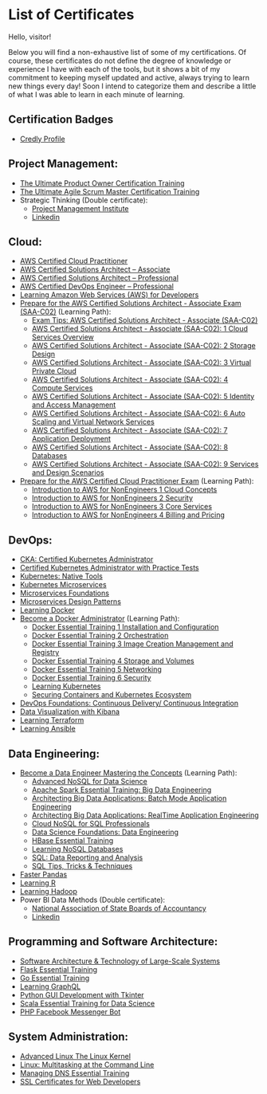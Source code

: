 # List of Certificates

Hello, visitor!

Below you will find a non-exhaustive list of some of my certifications. Of course, these certificates do not define the degree of knowledge or experience I have with each of the tools, but it shows a bit of my commitment to keeping myself updated and active, always trying to learn new things every day!
Soon I intend to categorize them and describe a little of what I was able to learn in each minute of learning.

## Certification Badges
- [Credly Profile](https://www.credly.com/users/marcos-horacio-borges-bressan/badges)

## Project Management:

- [The Ultimate Product Owner Certification Training](./The%20Ultimate%20Product%20Owner%20Certification%20Training.pdf)
- [The Ultimate Agile Scrum Master Certification Training](./The%20Ultimate%20Agile%20Scrum%20Master%20Certification%20Training.pdf)
- Strategic Thinking (Double certificate):
    - [Project Management Institute](./Strategic%20Thinking.pdf)
    - [Linkedin](./Strategic%20Thinking%20_.pdf)

## Cloud:
- [AWS Certified Cloud Practitioner](https://www.credly.com/badges/68eabb60-0ce5-4f08-92c9-31d3250cfc15)
- [AWS Certified Solutions Architect – Associate](https://www.credly.com/badges/c8798fa9-19e8-41a7-94e6-b0c3f9a4966a)
- [AWS Certified Solutions Architect – Professional](https://www.credly.com/badges/e6395fd3-d116-48ba-932c-39b7daf8a71e)
- [AWS Certified DevOps Engineer – Professional](https://www.credly.com/badges/bd64e976-8279-49b1-837e-b36796a7eb11)
- [Learning Amazon Web Services (AWS) for Developers](./Learning%20Amazon%20Web%20Services%20AWS%20for%20Developers.pdf)
- [Prepare for the AWS Certified Solutions Architect - Associate Exam (SAA-C02)](./AWS%20Certified%20Solutions%20Architect%20-%20Associate%20(SAA-C02):%20Prepare%20for%20the%20Exam.pdf) (Learning Path):
    - [Exam Tips: AWS Certified Solutions Architect - Associate (SAA-C02)](./AWS%20Certified%20Solutions%20Architect%20-%20Associate%20(SAA-C02):%20Exam%20Tips.pdf)
    - [AWS Certified Solutions Architect - Associate (SAA-C02): 1 Cloud Services Overview](./AWS%20Certified%20Solutions%20Architect%20-%20Associate%20(SAA-C02):%201%20Cloud%20Services%20Overview.pdf)
    - [AWS Certified Solutions Architect - Associate (SAA-C02): 2 Storage Design](./AWS%20Certified%20Solutions%20Architect%20-%20Associate%20%28SAA-C02%29%3A%202%20Storage%20Design.pdf)
    - [AWS Certified Solutions Architect - Associate (SAA-C02): 3 Virtual Private Cloud](./AWS%20Certified%20Solutions%20Architect%20-%20Associate%20%28SAA-C02%29%3A%203%20Virtual%20Private%20Cloud.pdf)
    - [AWS Certified Solutions Architect - Associate (SAA-C02): 4 Compute Services](./AWS%20Certified%20Solutions%20Architect%20-%20Associate%20%28SAA-C02%29%3A%204%20Compute%20Services.pdf)
    - [AWS Certified Solutions Architect - Associate (SAA-C02): 5 Identity and Access Management](./AWS%20Certified%20Solutions%20Architect%20-%20Associate%20%28SAA-C02%29%3A%205%20Identity%20and%20Access%20Management.pdf)
    - [AWS Certified Solutions Architect - Associate (SAA-C02): 6 Auto Scaling and Virtual Network Services](./AWS%20Certified%20Solutions%20Architect%20-%20Associate%20%28SAA-C02%29%3A%206%20Auto%20Scaling%20and%20Virtual%20Network%20Services.pdf)
    - [AWS Certified Solutions Architect - Associate (SAA-C02): 7 Application Deployment](./AWS%20Certified%20Solutions%20Architect%20-%20Associate%20(SAA-C02):%207%20Application%20Deployment.pdf)
    - [AWS Certified Solutions Architect - Associate (SAA-C02): 8 Databases](./AWS%20Certified%20Solutions%20Architect%20-%20Associate%20(SAA-C02):%208%20Databases.pdf)
    - [AWS Certified Solutions Architect - Associate (SAA-C02): 9 Services and Design Scenarios](./AWS%20Certified%20Solutions%20Architect%20-%20Associate%20(SAA-C02):%209%20Services%20and%20Design%20Scenarios.pdf)
- [Prepare for the AWS Certified Cloud Practitioner Exam](./Prepare%20for%20the%20AWS%20Certified%20Cloud%20Practitioner%20Exam.pdf) (Learning Path):
    - [Introduction to AWS for NonEngineers 1 Cloud Concepts](./Introduction%20to%20AWS%20for%20NonEngineers%201%20Cloud%20Concepts.pdf)
    - [Introduction to AWS for NonEngineers 2 Security](./Introduction%20to%20AWS%20for%20NonEngineers%202%20Security.pdf)
    - [Introduction to AWS for NonEngineers 3 Core Services](./Introduction%20to%20AWS%20for%20NonEngineers%203%20Core%20Services.pdf)
    - [Introduction to AWS for NonEngineers 4 Billing and Pricing](./Introduction%20to%20AWS%20for%20NonEngineers%204%20Billing%20and%20Pricing.pdf)

## DevOps:
- [CKA: Certified Kubernetes Administrator](https://www.credly.com/badges/2d33f204-e59c-4215-beec-cd953b8b1941)
- [Certified Kubernetes Administrator with Practice Tests](./Certified%20Kubernetes%20Administrator%20with%20Practice%20Tests.pdf)
- [Kubernetes: Native Tools](./Kubernetes%20Native%20Tools.pdf)
- [Kubernetes Microservices](./Kubernetes%20Microservices.pdf)
- [Microservices Foundations](./Microservices%20Foundations.pdf)
- [Microservices Design Patterns](./Microservices%20Design%20Patterns.pdf)
- [Learning Docker](./Learning%20Docker.pdf)
- [Become a Docker Administrator](./Become%20a%20Docker%20Administrator.pdf) (Learning Path):
    - [Docker Essential Training 1 Installation and Configuration](./Docker%20Essential%20Training%201%20Installation%20and%20Configuration.pdf)
    - [Docker Essential Training 2 Orchestration](./Docker%20Essential%20Training%202%20Orchestration.pdf)
    - [Docker Essential Training 3 Image Creation Management and Registry](./Docker%20Essential%20Training%203%20Image%20Creation%20Management%20and%20Registry.pdf)
    - [Docker Essential Training 4 Storage and Volumes](./Docker%20Essential%20Training%204%20Storage%20and%20Volumes.pdf)
    - [Docker Essential Training 5 Networking](./Docker%20Essential%20Training%205%20Networking.pdf)
    - [Docker Essential Training 6 Security](./Docker%20Essential%20Training%206%20Security.pdf)
    - [Learning Kubernetes](./Learning%20Kubernetes.pdf)
    - [Securing Containers and Kubernetes Ecosystem](./Securing%20Containers%20and%20Kubernetes%20Ecosystem.pdf)
- [DevOps Foundations: Continuous Delivery/ Continuous Integration](./DevOps%20Foundations:%20Continuous%20Delivery%20Continuous%20Integration.pdf)
- [Data Visualization with Kibana](./Data%20Visualization%20with%20Kibana.pdf)
- [Learning Terraform](./Learning%20Terraform.pdf)
- [Learning Ansible](./Learning%20Ansible.pdf)

## Data Engineering:
- [Become a Data Engineer Mastering the Concepts](./Become%20a%20Data%20Engineer%20Mastering%20the%20Concepts.pdf) (Learning Path):
    - [Advanced NoSQL for Data Science](./Advanced%20NoSQL%20for%20Data%20Science.pdf)
    - [Apache Spark Essential Training: Big Data Engineering](./Apache%20Spark%20Essential%20Training%20Big%20Data%20Engineering.pdf)
    - [Architecting Big Data Applications: Batch Mode Application Engineering](./Architecting%20Big%20Data%20Applications%20Batch%20Mode%20Application%20Engineering.pdf)    
    - [Architecting Big Data Applications: RealTime Application Engineering](./Architecting%20Big%20Data%20Applications%20RealTime%20Application%20Engineering.pdf)
    - [Cloud NoSQL for SQL Professionals](./Cloud%20NoSQL%20for%20SQL%20Professionals.pdf)
    - [Data Science Foundations: Data Engineering](./Data%20Science%20Foundations%20Data%20Engineering.pdf)
    - [HBase Essential Training](./HBase%20Essential%20Training.pdf)
    - [Learning NoSQL Databases](./Learning%20NoSQL%20Databases.pdf)
    - [SQL: Data Reporting and Analysis](./SQL%20Data%20Reporting%20and%20Analysis.pdf)
    - [SQL Tips, Tricks & Techniques](./SQL%20Tips%20Tricks%20%20Techniques.pdf)
- [Faster Pandas](./Faster%20pandas.pdf)
- [Learning R](./Learning%20R.pdf)
- [Learning Hadoop](./Learning%20Hadoop.pdf)
- Power BI Data Methods (Double certificate):
    - [National Association of State Boards of Accountancy](./Power%20BI%20Data%20Methods%20_.pdf)
    - [Linkedin](./Power%20BI%20Data%20Methods.pdf)

## Programming and Software Architecture:
- [Software Architecture & Technology of Large-Scale Systems](./Software%20Architecture%20&%20Technology%20of%20Large-Scale%20Systems.pdf)
- [Flask Essential Training](./Flask%20Essential%20Training.pdf)
- [Go Essential Training](./Go%20Essential%20Training.pdf)
- [Learning GraphQL](./Learning%20GraphQL.pdf)
- [Python GUI Development with Tkinter](./Python%20GUI%20Development%20with%20Tkinter.pdf)
- [Scala Essential Training for Data Science](./Scala%20Essential%20Training%20for%20Data%20Science.pdf)
- [PHP Facebook Messenger Bot](./PHP%20Facebook%20Messenger%20Bot.pdf)

## System Administration:
- [Advanced Linux The Linux Kernel](./Advanced%20Linux%20The%20Linux%20Kernel.pdf)
- [Linux: Multitasking at the Command Line](./Linux%20Multitasking%20at%20the%20command%20line.pdf)
- [Managing DNS Essential Training](./Managing%20DNS%20Essential%20Training.pdf)
- [SSL Certificates for Web Developers](./SSL%20Certificates%20for%20Web%20Developers.pdf)
